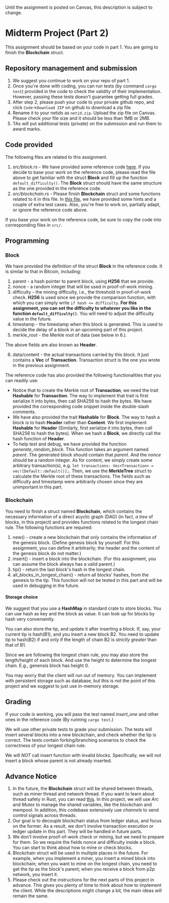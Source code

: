 Until the assignment is posted on Canvas, this description is subject to change.

# Midterm Project (Part 2)
This assignment should be based on your code in part 1. You are going to finish the **Blockchain** struct.

## Repository management and submission

1. We suggest you continue to work on your repo of part 1.
2. Once you're done with coding, you can run tests (by command `cargo test`) provided in the code to check the validity of their implementation. However, passing these tests doesn't guarantee getting full grades.
3. After step 2, please push your code to your private github repo, and click `Code`->`Download ZIP` on github to download a zip file.
4. Rename it to your netids as `netid.zip`. Upload the zip file on Canvas. Please check your file size and it should be less than 1MB or 2MB.
5. TAs will put additional tests (private) on the submission and run them to award marks.

## Code provided
The following files are related to this assignment.
1. *src/block.rs* - We have provided some reference code [here](block.rs). If you decide to base your work on the reference code, please read the file above to get familiar with the struct **Block** and fill up the function `default_difficulty()`. The **Block** struct should have the same structure as the one provided in the reference code.
2. *src/blockchain.rs* - Please finish **Blockchain** struct and some functions related to it in this file. In [this file](blockchain.rs), we have provided some hints and a couple of extra test cases. Also, you're free to work on, partially adapt, or ignore the reference code above.

If you base your work on the reference code, be sure to copy the code into corresponding files in `src/`.

## Programming

### Block

We have provided the definition of the struct **Block** in the reference code. It is similar to that in Bitcoin, including:
1. parent - a hash pointer to parent block, using **H256** that we provide.
2. nonce - a random integer that will be used in proof-of-work mining.
3. difficulty - the mining difficulty, i.e., the threshold in proof-of-work check. **H256** is used since we provide the comparison function, with which you can simply write `if hash <= difficulty`. **For this assignment, you can set the difficulty to whatever you like in the function `default_difficulty()`**. You will need to adjust the difficulty value in the future.
4. timestamp - the timestamp when this block is generated. This is used to decide the delay of a block in an upcoming part of this project.
5. merkle\_root - the Merkle root of data (see below in 6.).

The above fields are also known as **Header**.

6. data/content - the actual transactions carried by this block. It just contains a **Vec** of **Transaction**. Transaction struct is the one you wrote in the previous assignment.

The reference code has also provided the following functionalities that you can readily use:
- Notice that to create the Merkle root of **Transaction**, we need the trait **Hashable** for **Transaction**. The way to implement that trait is first serialize it into bytes, then call SHA256 to hash the bytes. We have provided the corresponding code snippet inside the double-slash comments.
- We have also provided the trait **Hashable** for **Block**. The way to hash a block is to hash **Header** rather than **Content**. We first implement **Hashable** for **Header** (Similarly, first serialize it into bytes, then call SHA256 to hash the bytes). When we hash a **Block**, we directly call the hash function of **Header**.
- To help test and debug, we have provided the function *generate_random_block*. This function takes an argument named *parent*. The generated block should contain that *parent*. And the *nonce* should be a random integer. As for content, we simply create some arbitrary transaction(s), e.g. `let transactions: Vec<Transaction> = vec![Default::default()];`. Then, we use the **MerkleTree** struct to calculate the Merkle root of these transactions. The fields such as difficulty and timestamp were arbitrarily chosen since they are unimportant in this part.

### Blockchain

You need to finish a struct named **Blockchain**, which contains the necessary information of a direct acyclic graph (DAG) (in fact, _a tree_ of blocks, in this project) and provides functions related to the longest chain rule. The following functions are required:
1. new() - create a new blockchain that only contains the information of the genesis block. (Define genesis block by yourself. For this assignment, you can define it arbitrarily; the header and the content of the genesis block do not matter.)
2. insert() - insert a block into the blockchain. (For this assignment, you can assume the block always has a valid parent.)
3. tip() - return the last block's hash in the longest chain.
4. all_blocks_in_longest_chain() - return all blocks' hashes, from the genesis to the tip. This function will not be tested in this part and will be used in debugging in the future.

#### Storage choice

We suggest that you use a **HashMap** in standard crate to store blocks. You can use hash as key and the block as value. It can look up for blocks by hash very conveniently.

You can also store the tip, and update it after inserting a block. If, say, your current tip is hash(B1), and you insert a new block B2. You need to update tip to hash(B2) if and only if the length of chain B2 is *strictly greater* than that of B1.

Since we are following the longest chain rule, you may also store the length/height of each block. And use the height to determine the longest chain. E.g., genensis block has height 0.

You may worry that the client will run out of memory. You can implement with persistent storage such as database, but this is not the point of this project and we suggest to just use in-memory storage.

## Grading

If your code is working, you will pass the test named *insert_one* and other ones in the reference code (By running `cargo test`.)

We will use other private tests to grade your submission.
The tests will insert several blocks into a new blockchain, and check whether the tip is correct. The tests contain forking/branching scenarios to check the correctness of your longest chain rule.

We will *NOT* call insert function with invalid blocks. Specifically, we will not insert a block whose parent is not already inserted.

## Advance Notice
1. In the future, the **Blockchain** struct will be shared between threads, such as miner thread and network thread. If you want to learn about thread safety in Rust, you can read [this](https://doc.rust-lang.org/book/ch16-01-threads.html). In this project, we will use _Arc_ and _Mutex_ to manage the shared variables, like the blockchain and mempool. In addition, this codebase extensively use _channels_ to send control signals across threads.
2. Our goal is to decouple blockchain status from ledger status, and focus on the former. As a result, we don't involve transaction execution or ledger update in this part. They will be handled in future parts.
3. We don't involve proof-of-work check or mining, but we need to prepare for them. So we require the fields nonce and difficulty inside a block. You can start to think about how to mine or check blocks.
4. Blockchain struct will be used in multiple places in the future. For example, when you implement a miner, you insert a mined block into blockchain; when you want to mine on the longest chain, you need to get the tip as the block's parent; when you receive a block from p2p network, you insert it.
5. Please check out the instructions for the next parts of this project in advance. This gives you plenty of time to think about how to implement the client. While the descriptions might change a bit, the main ideas will remain the same.